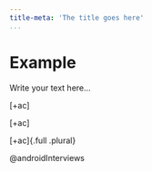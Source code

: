 ```yaml
---
title-meta: 'The title goes here'
...
```


# Example 

Write your text here... 

[+ac]

[+ac]

[+ac]{.full .plural}

@androidInterviews